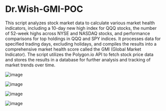 # Dr.Wish-GMI-POC
This script analyzes stock market data to calculate various market health indicators, including a 10-day new high index for QQQ stocks, the number of 52-week highs across NYSE and NASDAQ stocks, and performance comparisons for top holdings in QQQ and SPY indices. It processes data for specified trading days, excluding holidays, and compiles the results into a comprehensive market health score called the GMI (Global Market Indicator). The script utilizes the Polygon.io API to fetch stock price data and stores the results in a database for further analysis and tracking of market trends over time.

![image](https://github.com/user-attachments/assets/701580c5-a88f-4be5-961d-4ed27056bce2)

![image](https://github.com/user-attachments/assets/7a646ab8-68c6-468f-b527-585e3f36f0c5)

![image](https://github.com/user-attachments/assets/ad393080-0b6b-412f-800d-b5a52519ca09)

![image](https://github.com/user-attachments/assets/85c759ff-c133-42c9-9fd1-056b7ec85141)
